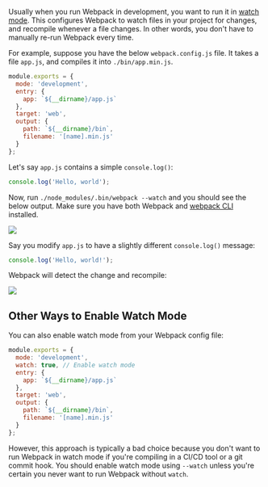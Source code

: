 Usually when you run Webpack in development, you want to run it in [watch mode](https://webpack.js.org/configuration/watch/). This configures Webpack to watch files in your project for changes, and recompile whenever a file changes. In other words, you don't have to manually re-run Webpack every time.

For example, suppose you have the below `webpack.config.js` file. It takes a file `app.js`, and compiles it into `./bin/app.min.js`.

```javascript
module.exports = {
  mode: 'development',
  entry: {
    app: `${__dirname}/app.js`
  },
  target: 'web',
  output: {
    path: `${__dirname}/bin`,
    filename: '[name].min.js'
  }
};
```

Let's say `app.js` contains a simple `console.log()`:

```javascript
console.log('Hello, world');
```

Now, run `./node_modules/.bin/webpack --watch` and you should see the below output. Make sure you have both Webpack and [webpack CLI](https://www.npmjs.com/package/webpack-cli) installed.

<img src="https://i.imgur.com/h787x91.png">

Say you modify `app.js` to have a slightly different `console.log()` message:

```javascript
console.log('Hello, world!');
```

Webpack will detect the change and recompile:

<img src="https://i.imgur.com/l44K8uF.png">

Other Ways to Enable Watch Mode
-------------------------------

You can also enable watch mode from your Webpack config file:

```javascript
module.exports = {
  mode: 'development',
  watch: true, // Enable watch mode
  entry: {
    app: `${__dirname}/app.js`
  },
  target: 'web',
  output: {
    path: `${__dirname}/bin`,
    filename: '[name].min.js'
  }
};
```

However, this approach is typically a bad choice because you don't want to run Webpack in watch mode if you're compiling in a CI/CD tool or a git commit hook. You should enable watch mode using `--watch` unless you're certain you never want to run Webpack without `watch`.